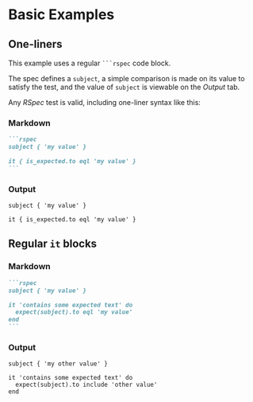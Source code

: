 # Basic Examples

## One-liners

This example uses a regular ```` ```rspec ```` code block.

The spec defines a `subject`, a simple comparison is made on its value to satisfy the test, and the value of `subject` is viewable on the _Output_ tab.

Any _RSpec_ test is valid, including one-liner syntax like this:

### Markdown

````markdown
```rspec
subject { 'my value' }

it { is_expected.to eql 'my value' }
```
````

### Output

```rspec
subject { 'my value' }

it { is_expected.to eql 'my value' }
```

## Regular `it` blocks

### Markdown

````markdown
```rspec
subject { 'my value' }

it 'contains some expected text' do
  expect(subject).to eql 'my value'
end
```
````

### Output

```rspec
subject { 'my other value' }

it 'contains some expected text' do
  expect(subject).to include 'other value'
end
```
